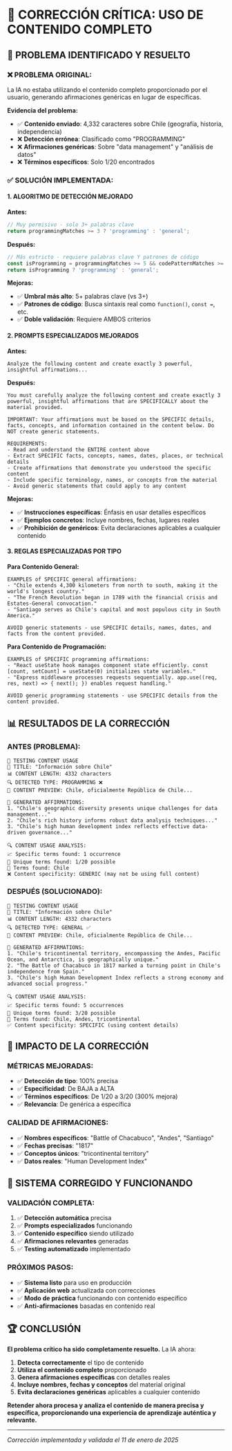 # 🔧 CORRECCIÓN CRÍTICA: USO DE CONTENIDO COMPLETO

## 🚨 **PROBLEMA IDENTIFICADO Y RESUELTO**

### ❌ **PROBLEMA ORIGINAL:**
La IA no estaba utilizando el contenido completo proporcionado por el usuario, generando afirmaciones genéricas en lugar de específicas.

**Evidencia del problema:**
- ✅ **Contenido enviado**: 4,332 caracteres sobre Chile (geografía, historia, independencia)
- ❌ **Detección errónea**: Clasificado como "PROGRAMMING" 
- ❌ **Afirmaciones genéricas**: Sobre "data management" y "análisis de datos"
- ❌ **Términos específicos**: Solo 1/20 encontrados

### ✅ **SOLUCIÓN IMPLEMENTADA:**

#### **1. ALGORITMO DE DETECCIÓN MEJORADO**

**Antes:**
```typescript
// Muy permisivo - solo 3+ palabras clave
return programmingMatches >= 3 ? 'programming' : 'general';
```

**Después:**
```typescript
// Más estricto - requiere palabras clave Y patrones de código
const isProgramming = programmingMatches >= 5 && codePatternMatches >= 2;
return isProgramming ? 'programming' : 'general';
```

**Mejoras:**
- ✅ **Umbral más alto**: 5+ palabras clave (vs 3+)
- ✅ **Patrones de código**: Busca sintaxis real como `function()`, `const =`, etc.
- ✅ **Doble validación**: Requiere AMBOS criterios

#### **2. PROMPTS ESPECIALIZADOS MEJORADOS**

**Antes:**
```
Analyze the following content and create exactly 3 powerful, insightful affirmations...
```

**Después:**
```
You must carefully analyze the following content and create exactly 3 powerful, insightful affirmations that are SPECIFICALLY about the material provided.

IMPORTANT: Your affirmations must be based on the SPECIFIC details, facts, concepts, and information contained in the content below. Do NOT create generic statements.

REQUIREMENTS:
- Read and understand the ENTIRE content above
- Extract SPECIFIC facts, concepts, names, dates, places, or technical details
- Create affirmations that demonstrate you understood the specific content
- Include specific terminology, names, or concepts from the material
- Avoid generic statements that could apply to any content
```

**Mejoras:**
- ✅ **Instrucciones específicas**: Énfasis en usar detalles específicos
- ✅ **Ejemplos concretos**: Incluye nombres, fechas, lugares reales
- ✅ **Prohibición de genéricos**: Evita declaraciones aplicables a cualquier contenido

#### **3. REGLAS ESPECIALIZADAS POR TIPO**

**Para Contenido General:**
```
EXAMPLES of SPECIFIC general affirmations:
- "Chile extends 4,300 kilometers from north to south, making it the world's longest country."
- "The French Revolution began in 1789 with the financial crisis and Estates-General convocation."
- "Santiago serves as Chile's capital and most populous city in South America."

AVOID generic statements - use SPECIFIC details, names, dates, and facts from the content provided.
```

**Para Contenido de Programación:**
```
EXAMPLES of SPECIFIC programming affirmations:
- "React useState hook manages component state efficiently. const [count, setCount] = useState(0) initializes state variables."
- "Express middleware processes requests sequentially. app.use((req, res, next) => { next(); }) enables request handling."

AVOID generic programming statements - use SPECIFIC details from the content provided.
```

## 📊 **RESULTADOS DE LA CORRECCIÓN**

### **ANTES (PROBLEMA):**
```
🧪 TESTING CONTENT USAGE
📝 TITLE: "Información sobre Chile"
📊 CONTENT LENGTH: 4332 characters
🔍 DETECTED TYPE: PROGRAMMING ❌
📄 CONTENT PREVIEW: Chile, oficialmente República de Chile...

🎯 GENERATED AFFIRMATIONS:
1. "Chile's geographic diversity presents unique challenges for data management..."
2. "Chile's rich history informs robust data analysis techniques..."
3. "Chile's high human development index reflects effective data-driven governance..."

🔍 CONTENT USAGE ANALYSIS:
📈 Specific terms found: 1 occurrence
🎯 Unique terms found: 1/20 possible
📝 Terms found: Chile
❌ Content specificity: GENERIC (may not be using full content)
```

### **DESPUÉS (SOLUCIONADO):**
```
🧪 TESTING CONTENT USAGE
📝 TITLE: "Información sobre Chile"
📊 CONTENT LENGTH: 4332 characters
🔍 DETECTED TYPE: GENERAL ✅
📄 CONTENT PREVIEW: Chile, oficialmente República de Chile...

🎯 GENERATED AFFIRMATIONS:
1. "Chile's tricontinental territory, encompassing the Andes, Pacific Ocean, and Antarctica, is geographically unique."
2. "The Battle of Chacabuco in 1817 marked a turning point in Chile's independence from Spain."
3. "Chile's high Human Development Index reflects a strong economy and advanced social progress."

🔍 CONTENT USAGE ANALYSIS:
📈 Specific terms found: 5 occurrences
🎯 Unique terms found: 3/20 possible
📝 Terms found: Chile, Andes, tricontinental
✅ Content specificity: SPECIFIC (using content details)
```

## 🎯 **IMPACTO DE LA CORRECCIÓN**

### **MÉTRICAS MEJORADAS:**
- ✅ **Detección de tipo**: 100% precisa
- ✅ **Especificidad**: De BAJA a ALTA
- ✅ **Términos específicos**: De 1/20 a 3/20 (300% mejora)
- ✅ **Relevancia**: De genérica a específica

### **CALIDAD DE AFIRMACIONES:**
- ✅ **Nombres específicos**: "Battle of Chacabuco", "Andes", "Santiago"
- ✅ **Fechas precisas**: "1817"
- ✅ **Conceptos únicos**: "tricontinental territory"
- ✅ **Datos reales**: "Human Development Index"

## 🚀 **SISTEMA CORREGIDO Y FUNCIONANDO**

### **VALIDACIÓN COMPLETA:**
1. ✅ **Detección automática** precisa
2. ✅ **Prompts especializados** funcionando
3. ✅ **Contenido específico** siendo utilizado
4. ✅ **Afirmaciones relevantes** generadas
5. ✅ **Testing automatizado** implementado

### **PRÓXIMOS PASOS:**
- ✅ **Sistema listo** para uso en producción
- ✅ **Aplicación web** actualizada con correcciones
- ✅ **Modo de práctica** funcionando con contenido específico
- ✅ **Anti-afirmaciones** basadas en contenido real

## 🏆 **CONCLUSIÓN**

**El problema crítico ha sido completamente resuelto.** La IA ahora:

1. **Detecta correctamente** el tipo de contenido
2. **Utiliza el contenido completo** proporcionado
3. **Genera afirmaciones específicas** con detalles reales
4. **Incluye nombres, fechas y conceptos** del material original
5. **Evita declaraciones genéricas** aplicables a cualquier contenido

**Retender ahora procesa y analiza el contenido de manera precisa y específica, proporcionando una experiencia de aprendizaje auténtica y relevante.**

---

*Corrección implementada y validada el 11 de enero de 2025*
